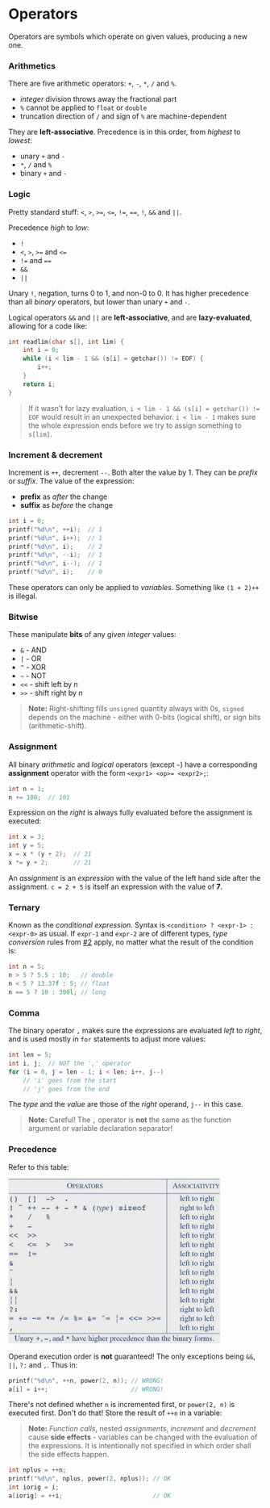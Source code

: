 # Operators

Operators are symbols which operate on given values, producing a new one.

### Arithmetics

There are five arithmetic operators: `+`, `-`, `*`, `/` and `%`.

* *integer* division throws away the fractional part
* `%` cannot be applied to `float` or `double`
* truncation direction of `/` and sign of `%` are machine-dependent

They are **left-associative**. Precedence is in this order, from *highest* to *lowest*:

* unary `+` and `-`
* `*`, `/` and `%`
* binary `+` and `-`

### Logic

Pretty standard stuff: `<`, `>`, `>=`, `<=`, `!=`, `==`, `!`, `&&` and `||`.

Precedence *high* to *low*:

* `!`
* `<`, `>`, `>=` and `<=`
* `!=` and `==`
* `&&`
* `||`

Unary `!`, negation, turns 0 to 1, and non-0 to 0. It has higher precedence than all *binary* operators, but lower than unary `+` and `-`.

Logical operators `&&` and `||` are **left-associative**, and are **lazy-evaluated**, allowing for a code like:

```c
int readlim(char s[], int lim) {
    int i = 0;
    while (i < lim - 1 && (s[i] = getchar()) != EOF) {
        i++;
    }
    return i;
}
```

> If it wasn't for lazy evaluation, `i < lim - 1 && (s[i] = getchar()) != EOF` would result in an unexpected behavior. `i < lim - 1` makes sure the whole expression ends before we try to assign something to `s[lim]`.

### Increment & decrement

Increment is `++`, decrement `--`. Both alter the value by 1. They can be *prefix* or *suffix*. The value of the expression:

* **prefix** as *after* the change
* **suffix** as *before* the change

```c
int i = 0;
printf("%d\n", ++i);  // 1
printf("%d\n", i++);  // 1
printf("%d\n", i);    // 2
printf("%d\n", --i);  // 1
printf("%d\n", i--);  // 1
printf("%d\n", i);    // 0
```

These operators can only be applied to *variables*. Something like `(1 + 2)++` is illegal.

### Bitwise

These manipulate **bits** of any given *integer* values:

* `&` - AND
* `|` - OR
* `^` - XOR
* `~` - NOT
* `<<` - shift left by *n*
* `>>` - shift right by *n*

> **Note:** Right-shifting fills `unsigned` quantity always with 0s, `signed` depends on the machine - either with 0-bits (logical shift), or sign bits (arithmetic-shift).

### Assignment

All binary *arithmetic* and *logical* operators (except `~`) have a corresponding **assignment** operator with the form `<expr1> <op>= <expr2>;`:

```c
int n = 1;
n += 100;  // 101
```

Expression on the *right* is always fully evaluated before the assignment is executed:

```c
int x = 3;
int y = 5;
x = x * (y + 2);  // 21
x *= y + 2;       // 21
```

An *assignment* is an *expression* with the value of the left hand side after the assignment. `c = 2 + 5` is itself an expression with the value of **7**.

### Ternary

Known as the *conditional expression*. Syntax is `<condition> ? <expr-1> : <expr-0>` as usual. If `expr-1` and `expr-2` are of different types, *type conversion* rules from [#2](./02types.md) apply, no matter what the result of the condition is:

```c
int n = 5;
n > 5 ? 5.5 : 10;   // double
n < 5 ? 13.37f : 5; // float
n == 5 ? 10 : 300l; // long
```

### Comma

The binary operator `,` makes sure the expressions are evaluated *left* to *right*, and is used mostly in `for` statements to adjust more values:

```c
int len = 5;
int i, j;  // NOT the ',' operator
for (i = 0, j = len - 1; i < len; i++, j--)
    // 'i' goes from the start
    // 'j' goes from the end
```

The *type* and the *value* are those of the *right* operand, `j--` in this case.

> **Note:** Careful! The `,` operator is **not** the same as the function argument or variable declaration separator!

### Precedence

Refer to this table:

![precedence](assets/operators.png)

Operand execution order is **not** guaranteed! The only exceptions being `&&`, `||`, `?:` and `,`. Thus in:

```c
printf("%d\n", ++n, power(2, n)); // WRONG!
a[i] = i++;                       // WRONG!
```

There's not defined whether `n` is incremented first, or `power(2, n)` is executed first. Don't do that! Store the result of `++n` in a variable:

> **Note:** *Function calls*, nested *assignments*, *increment* and *decrement* cause **side effects** - variables can be changed with the evaluation of the expressions. It is intentionally not specified in which order shall the side effects happen.

```c
int nplus = ++n;
printf("%d\n", nplus, power(2, nplus)); // OK
int iorig = i;
a[iorig] = ++i;                         // OK
```
